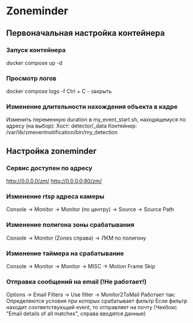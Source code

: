 # Zoneminder

## Первоначальная настройка контейнера

### Запуск контейнера
docker compose up -d

### Просмотр логов
docker compose logs -f
Ctrl + C - закрыть

### Изменение длительности нахождения объекта в кадре
Изменить переменную duration в my_event_start.sh, находящемуся по адресу (на выбор):
Хост: detector/_data
Контейнер: /var/lib/zmeventnotification/bin/my_detection


## Настройка zoneminder

### Сервис доступен по адресу
http://0.0.0.0/zm/
http://0.0.0.0:80/zm/

### Изменение rtsp адреса камеры
Console -> Monitor -> Monitor (по центру) -> Source -> Source Path	

### Изменение полигона зоны срабатывания
Console -> Monitor (Zones справа) -> ЛКМ по полигону

### Изменение таймера на срабатывание
Console -> Monitor -> Monitor -> MISC -> Motion Frame Skip

### Отправка сообщений на email (!Не работает!)
Options -> Email
Filters -> Use filter -> Monitor2ToMail
Работает так:
Определяются условия при которых срабатывает фильтр
Если фильтр находит соответствующий event, то отправляет на почту
(Чекбокс "Email details of all matches", справа вводятся данные)